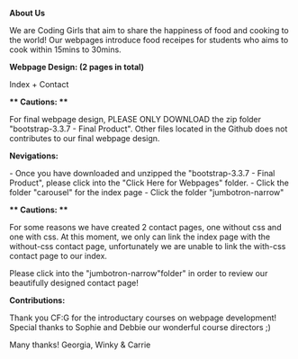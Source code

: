 <B>About Us</B>

<p>
We are Coding Girls that aim to share the happiness of food and cooking to the world! Our webpages introduce food receipes for students who aims to cook within 15mins to 30mins.
</p>

<B>Webpage Design: (2 pages in total) </B>

<p>
Index + Contact
</p>


<B>** Cautions: **</B>

<p>
For final webpage design, PLEASE ONLY DOWNLOAD the zip folder "bootstrap-3.3.7 - Final Product". Other files located in the Github does not contributes to our final webpage design.
</p>

<B>Nevigations:</B>

<p>
- Once you have downloaded and unzipped the "bootstrap-3.3.7 - Final Product", please click into the "Click Here for Webpages" folder.
- Click the folder "carousel" for the index page
- Click the folder "jumbotron-narrow"
</p>

<B>** Cautions: **</B>

<p>
For some reasons we have created 2 contact pages, one without css and one with css. At this moment, we only can link the index page with the without-css contact page, unfortunately we are unable to link the with-css contact page to our index.

Please click into the "jumbotron-narrow"folder" in order to review our beautifully designed contact page! 

</p>

<B>Contributions: </B>

<p>
Thank you CF:G for the introductary courses on webpage development!
Special thanks to Sophie and Debbie our wonderful course directors ;)
</p>

Many thanks!
Georgia, Winky & Carrie




